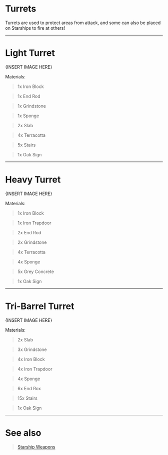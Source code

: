 # Turrets
Turrets are used to protect areas from attack, and some can also be placed on Starships to fire at others!

---
# Light Turret

{INSERT IMAGE HERE}

Materials:
> 1x Iron Block

> 1x End Rod

> 1x Grindstone

> 1x Sponge

> 2x Slab

> 4x Terracotta

> 5x Stairs

> 1x Oak Sign

---
# Heavy Turret

{INSERT IMAGE HERE}

Materials:
> 1x Iron Block

> 1x Iron Trapdoor

> 2x End Rod

> 2x Grindstone

> 4x Terracotta

> 4x Sponge

> 5x Grey Concrete

> 1x Oak Sign

---
# Tri-Barrel Turret

{INSERT IMAGE HERE}

Materials:
> 2x Slab

> 3x Grindstone

> 4x Iron Block

> 4x Iron Trapdoor

> 4x Sponge

> 6x End Rox

> 15x Stairs

> 1x Oak Sign

---
# See also
> [Starship Weapons](/Starships/Weapons.md)